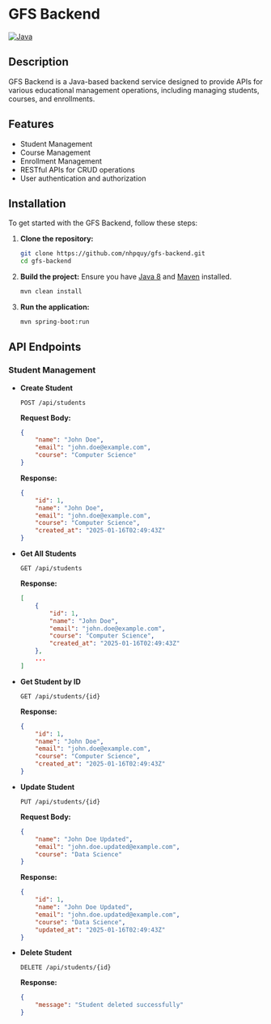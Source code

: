 # GFS Backend

[![Java](https://img.shields.io/badge/Java-8-blue)](https://www.oracle.com/java/technologies/javase-jdk8-downloads.html)

## Description
GFS Backend is a Java-based backend service designed to provide APIs for various educational management operations, including managing students, courses, and enrollments.

## Features
- Student Management
- Course Management
- Enrollment Management
- RESTful APIs for CRUD operations
- User authentication and authorization

## Installation
To get started with the GFS Backend, follow these steps:

1. **Clone the repository:**
    ```bash
    git clone https://github.com/nhpquy/gfs-backend.git
    cd gfs-backend
    ```

2. **Build the project:**
   Ensure you have [Java 8](https://www.oracle.com/java/technologies/javase-jdk8-downloads.html) and [Maven](https://maven.apache.org/download.cgi) installed.
    ```bash
    mvn clean install
    ```

3. **Run the application:**
    ```bash
    mvn spring-boot:run
    ```

## API Endpoints

### Student Management

- **Create Student**
    ```
    POST /api/students
    ```

  **Request Body:**
    ```json
    {
        "name": "John Doe",
        "email": "john.doe@example.com",
        "course": "Computer Science"
    }
    ```

  **Response:**
    ```json
    {
        "id": 1,
        "name": "John Doe",
        "email": "john.doe@example.com",
        "course": "Computer Science",
        "created_at": "2025-01-16T02:49:43Z"
    }
    ```

- **Get All Students**
    ```
    GET /api/students
    ```

  **Response:**
    ```json
    [
        {
            "id": 1,
            "name": "John Doe",
            "email": "john.doe@example.com",
            "course": "Computer Science",
            "created_at": "2025-01-16T02:49:43Z"
        },
        ...
    ]
    ```

- **Get Student by ID**
    ```
    GET /api/students/{id}
    ```

  **Response:**
    ```json
    {
        "id": 1,
        "name": "John Doe",
        "email": "john.doe@example.com",
        "course": "Computer Science",
        "created_at": "2025-01-16T02:49:43Z"
    }
    ```

- **Update Student**
    ```
    PUT /api/students/{id}
    ```

  **Request Body:**
    ```json
    {
        "name": "John Doe Updated",
        "email": "john.doe.updated@example.com",
        "course": "Data Science"
    }
    ```

  **Response:**
    ```json
    {
        "id": 1,
        "name": "John Doe Updated",
        "email": "john.doe.updated@example.com",
        "course": "Data Science",
        "updated_at": "2025-01-16T02:49:43Z"
    }
    ```

- **Delete Student**
    ```
    DELETE /api/students/{id}
    ```

  **Response:**
    ```json
    {
        "message": "Student deleted successfully"
    }
    ```